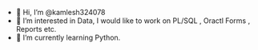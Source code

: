 - 👋 Hi, I’m @kamlesh324078
- 👀 I’m interested in Data, I would like to work on PL/SQL , Oractl Forms , Reports etc.
- 🌱 I’m currently learning Python.

<!---
kamlesh324078/kamlesh324078 is a ✨ special ✨ repository because its `README.md` (this file) appears on your GitHub profile.
You can click the Preview link to take a look at your changes.
--->
